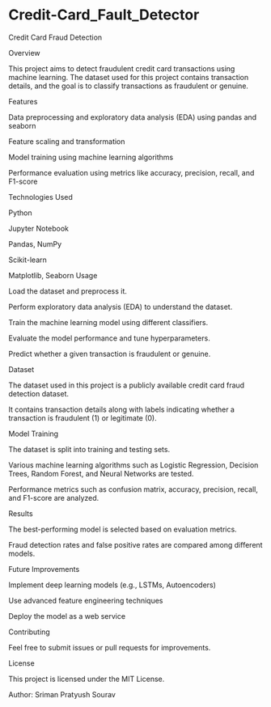 # Credit-Card_Fault_Detector

Credit Card Fraud Detection

Overview

This project aims to detect fraudulent credit card transactions using machine learning. The dataset used for this project contains transaction details, and the goal is to classify transactions as fraudulent or genuine.

Features

Data preprocessing and exploratory data analysis (EDA) using pandas and seaborn

Feature scaling and transformation

Model training using machine learning algorithms

Performance evaluation using metrics like accuracy, precision, recall, and F1-score

Technologies Used

Python

Jupyter Notebook

Pandas, NumPy

Scikit-learn

Matplotlib, Seaborn
Usage

Load the dataset and preprocess it.

Perform exploratory data analysis (EDA) to understand the dataset.

Train the machine learning model using different classifiers.

Evaluate the model performance and tune hyperparameters.

Predict whether a given transaction is fraudulent or genuine.

Dataset

The dataset used in this project is a publicly available credit card fraud detection dataset.

It contains transaction details along with labels indicating whether a transaction is fraudulent (1) or legitimate (0).

Model Training

The dataset is split into training and testing sets.

Various machine learning algorithms such as Logistic Regression, Decision Trees, Random Forest, and Neural Networks are tested.

Performance metrics such as confusion matrix, accuracy, precision, recall, and F1-score are analyzed.

Results

The best-performing model is selected based on evaluation metrics.

Fraud detection rates and false positive rates are compared among different models.

Future Improvements

Implement deep learning models (e.g., LSTMs, Autoencoders)

Use advanced feature engineering techniques

Deploy the model as a web service

Contributing

Feel free to submit issues or pull requests for improvements.

License

This project is licensed under the MIT License.

Author: Sriman Pratyush Sourav
